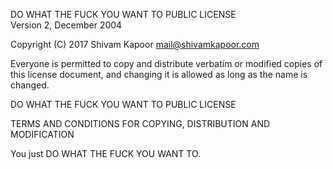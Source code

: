 DO WHAT THE FUCK YOU WANT TO PUBLIC LICENSE<br/>
Version 2, December 2004

Copyright (C) 2017 Shivam Kapoor <mail@shivamkapoor.com>


Everyone is permitted to copy and distribute verbatim or modified copies of this license document, and changing it is allowed as long as the name is changed.

DO WHAT THE FUCK YOU WANT TO PUBLIC LICENSE


TERMS AND CONDITIONS FOR COPYING, DISTRIBUTION AND MODIFICATION

You just DO WHAT THE FUCK YOU WANT TO.
